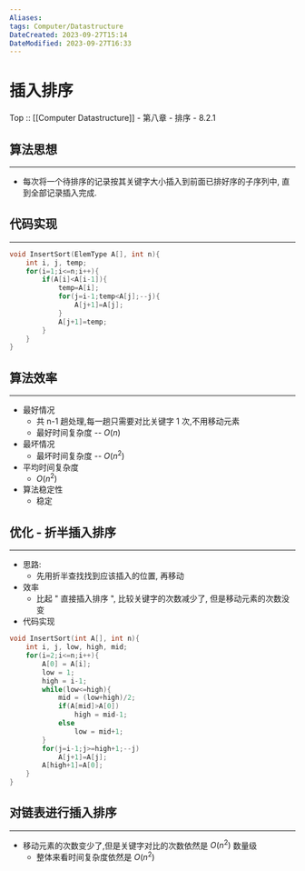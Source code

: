 ```yaml
---
Aliases: 
tags: Computer/Datastructure 
DateCreated: 2023-09-27T15:14
DateModified: 2023-09-27T16:33
---
```

# 插入排序

Top :: [[Computer Datastructure]] - 第八章 - 排序 - 8.2.1

## 算法思想
---
- 每次将一个待排序的记录按其关键字大小插入到前面已排好序的子序列中, 直到全部记录插入完成.

## 代码实现
---

```cpp
void InsertSort(ElemType A[], int n){
	int i, j, temp;
	for(i=1;i<=n;i++){
		if(A[i]<A[i-1]){
			temp=A[i];
			for(j=i-1;temp<A[j];--j){
				A[j+1]=A[j];
			}
			A[j+1]=temp;
		}
	}
}
```

## 算法效率
---
- 最好情况
	- 共 n-1 趟处理,每一趟只需要对比关键字 1 次,不用移动元素
	- 最好时间复杂度 -- $O(n)$
- 最坏情况
	- 最坏时间复杂度 -- $O(n^{2})$
- 平均时间复杂度
	- $O(n^{2})$
- 算法稳定性
	- 稳定

## 优化 - 折半插入排序
---
- 思路:
	- 先用折半查找找到应该插入的位置, 再移动
- 效率
	- 比起 " 直接插入排序 ", 比较关键字的次数减少了, 但是移动元素的次数没变
- 代码实现

```cpp
void InsertSort(int A[], int n){
	int i, j, low, high, mid;
	for(i=2;i<=n;i++){
		A[0] = A[i];
		low = 1; 
		high = i-1;
		while(low<=high){
			mid = (low+high)/2;
			if(A[mid]>A[0])
				high = mid-1;
			else
				low = mid+1;
		}
		for(j=i-1;j>=high+1;--j)
			A[j+1]=A[j];
		A[high+1]=A[0];
	}
}
```

## 对链表进行插入排序
---
- 移动元素的次数变少了,但是关键字对比的次数依然是 $O(n^{2})$ 数量级
	- 整体来看时间复杂度依然是 $O(n^{2})$
